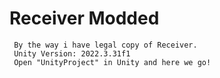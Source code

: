 Receiver Modded
=====
     By the way i have legal copy of Receiver.
     Unity Version: 2022.3.31f1
     Open "UnityProject" in Unity and here we go!
